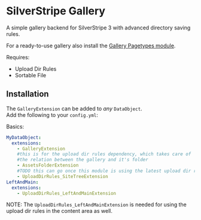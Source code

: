 # SilverStripe Gallery

A simple gallery backend for SilverStripe 3 with advanced directory saving rules.

For a ready-to-use gallery also install the [Gallery Pagetypes module](https://github.com/titledk/silverstripe-gallery-pagetypes).

Requires:

* Upload Dir Rules
* Sortable File


## Installation

The `GalleryExtension` can be added to _any_ `DataObject`.  
Add the following to your `config.yml`:

Basics:

```yml
MyDataObject:
  extensions:
    - GalleryExtension
    #this is for the upload dir rules dependency, which takes care of
    #the relation between the gallery and it's folder
    - AssetsFolderExtension
    #TODO this can go once this module is using the latest upload dir rules dependency
    - UploadDirRules_SiteTreeExtension
LeftAndMain:
  extensions:
    - UploadDirRules_LeftAndMainExtension
```

NOTE: The `UploadDirRules_LeftAndMainExtension` is needed for using
the upload dir rules in the content area as well.

